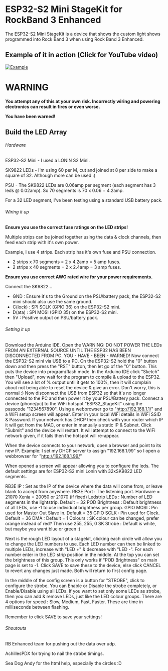 
# ESP32-S2 Mini StageKit for RockBand 3 Enhanced
The ESP32-S2 Mini StageKit is a device that shows the custom light shows programmed into Rock Band 3 when using Rock Band 3 Enhanced.

## Example of it in action (Click for YouTube video)
[![Example](https://img.youtube.com/vi/3aIkCyb1rkU/0.jpg)](https://www.youtube.com/watch?v=3aIkCyb1rkU)


# WARNING
**You attempt any of this at your own risk.  Incorrectly wiring and powering electronics can result in fires or even worse.**

**You have been warned!**

## Build the LED Array
###### Hardware
ESP32-S2 Mini - I used a LONIN S2 Mini.

SK9822 LEDs - I'm using 60 per M, cut and joined at 8 per side to make a square of 32.  Although more can be used :)

PSU - The SK9822 LEDs are 0.06amp per segment (each segment has 3 leds @ 0.02amp).  So 70 segments is 70 x 0.06 = 4.2amp.

For a 32 LED segment, I've been testing using a standard USB battery pack.

###### Wiring it up

**Ensure you use the correct fuse ratings on the LED strips!**

Multiple strips can be joined together using the data & clock channels, then feed each strip with it's own power.

Example, I use 4 strips.  Each strip has it's own fuse and PSU connection.
 - 2 strips x 70 segments = 2 x 4.2amp = 5 amp fuses.
 - 2 strips x 40 segments = 2 x 2.4amp = 3 amp fuses.
 
**Ensure you use correct AWG rated wire for your power requirements.**

Connect the SK9822...
 - GND : Ensure it's to the Ground on the PSU/battery pack, the ESP32-S2 mini should also use the same ground.
 - C(lock) : SPI SCLK (GPIO 36) on the ESP32-S2 mini.
 - D(ata) : SPI MOSI (GPIO 35) on the ESP32-S2 mini.
 - 5V : Positive output on PSU/battery pack.

###### Setting it up

Download the Arduino IDE.  Open the 
WARNING: DO NOT POWER THE LEDs FROM AN EXTERNAL SOURCE UNTIL THE ESP32 HAS BEEN DISCONNECTED FROM PC.
YOU - HAVE - BEEN - WARNED!
Now connect the ESP32-S2 mini via USB to a PC.
On the ESP32-S2 hold the "0" button down and then press the "RST" button, then let go of the "0" button. This puts the device into program/flash mode.
In the Arduino IDE click "Sketch" then "Upload", now wait for the program to compile & upload to the ESP32.
You will see a lot of % output until it gets to 100%, then it will complain about not being able to reset the device & give an error.  Don't worry, this is normal :)
Now disconnect the USB from ESP32 so that it's no longer connected to the PC and then power it by your PSU/Battery pack.
Connect a device (phone/pc) to the WiFi hotspot "ESP32_StageKit" using the passcode "1234567890".
Using a webbrowser go to "http://192.168.1.1/" and a WiFi setup screen will appear.
Enter in your local WiFi details in WiFi SSID & Password.
If your network has DHCP then check with your router which IP it will get from the MAC, or enter in manually a static IP & Subnet.
Click "Submit" and the device will restart.  It will attempt to connect to the WiFi network given, if it fails then the hotspot will re-appear.

When the device connects to your network, open a browser and point to its new IP.
Example: I set my DHCP server to assign "192.168.1.99" so I open a webbrowser for "http://192.168.1.99/"

When opened a screen will appear allowing you to configure the leds.
The default settings are for ESP32-S2 mini Lonin with 32xSK9822 LED segments.

RB3E IP : Set as the IP of the device where the data will come from, or leave blank to accept from anywhere.
RB3E Port : The listening port.  Hardware = 21070  Xenia = 20050 or 21070 (if fixed)
Ledstrip LEDs : Number of LED segments in the lightstrip.  Default = 32
POD Brightness : Default brightness of all LEDs, use -1 to use individual brightness per group.
GPIO MOSI : Pin used for Master Out Slave In.  Default = 35
GPIO SCLK : Pin used for Clock.  Default = 36
DMA : Default = 1
Colours : SK colour can be changed, prefer orange instead of red? Then use 255, 255, 0
SK Strobe : Default is white, but maybe you want blue or green :)

Next is the rough LED layout of a stagekit, clicking each circle will allow you to change the LED numbers to use.
Each LED number can then be linked to multiple LEDs, increase with "LED +" & decrease with "LED -".
For each number enter in the LED strip position in the middle.
At the top you can set the brightness of this group.  This only works if "POD Brightness" on main page is set to -1.
Click SAVE to save these to the device, else click CANCEL to revert any changes just made.  Both will return to first config page.

In the middle of the config screen is a button for "STROBE", click to configure the strobe.  You can Enable or Disable the strobe completely, or Enable/Disable using all LEDs.
If you want to set only some LEDs as strobe, then you can add & remove LEDs, just like the LED colour groups.
There are 4 options for speed : Slow, Medium, Fast, Faster.  These are time in milliseconds between flashing.

Remember to click SAVE to save your settings!

###### Shoutouts

RB Enhanced team for pushing out the data over udp.

AchillesPDX for trying to nail the strobe timings.

Sea Dog Andy for the html help, especially the circles :D